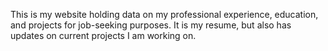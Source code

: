This is my website holding data on my professional
experience, education, and projects for job-seeking
purposes. It is my resume, but also has updates on current
projects I am working on. 